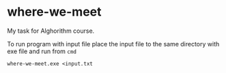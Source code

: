 # where-we-meet
My task for Alghorithm course.

To run program with input file place the input file to the same directory with exe file and run from `cmd`
 ```
 where-we-meet.exe <input.txt
 ```

